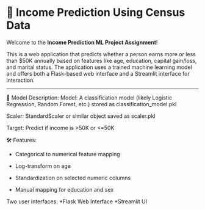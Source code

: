 # 🧠 Income Prediction Using Census Data

Welcome to the **Income Prediction ML Project Assignment**!  

This is a web application that predicts whether a person earns more or less than $50K annually based on features like age, education, capital gain/loss, and marital status. The application uses a trained machine learning model and offers both a Flask-based web interface and a Streamlit interface for interaction.

---

🧠 Model Description:
Model: A classification model (likely Logistic Regression, Random Forest, etc.) stored as classification_model.pkl

Scaler: StandardScaler or similar object saved as scaler.pkl

Target: Predict if income is >50K or <=50K

🛠 Features:
* Categorical to numerical feature mapping

* Log-transform on age

* Standardization on selected numeric columns

* Manual mapping for education and sex

Two user interfaces:
   *Flask Web Interface
   *Streamlit UI



